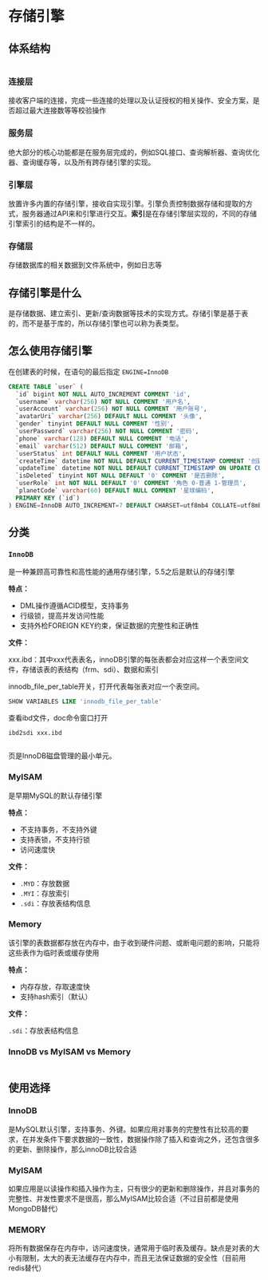 # 存储引擎

## 体系结构

<img :src="$withBase='/img/sql-1.png'" class="align-center" />

### 连接层

接收客户端的连接，完成一些连接的处理以及认证授权的相关操作、安全方案，是否超过最大连接数等等校验操作

### 服务层

绝大部分的核心功能都是在服务层完成的，例如SQL接口、查询解析器、查询优化器、查询缓存等，以及所有跨存储引擎的实现。

### 引擎层

放置许多内置的存储引擎，接收自实现引擎。引擎负责控制数据存储和提取的方式，服务器通过API来和引擎进行交互。**索引**是在存储引擎层实现的，不同的存储引擎索引的结构是不一样的。

### 存储层

存储数据库的相关数据到文件系统中，例如日志等

## 存储引擎是什么

是存储数据、建立索引、更新/查询数据等技术的实现方式。存储引擎是基于表的，而不是基于库的，所以存储引擎也可以称为表类型。

## 怎么使用存储引擎

在创建表的时候，在语句的最后指定 `ENGINE=InnoDB`

```sql
CREATE TABLE `user` (
  `id` bigint NOT NULL AUTO_INCREMENT COMMENT 'id',
  `username` varchar(256) NOT NULL COMMENT '用户名',
  `userAccount` varchar(256) NOT NULL COMMENT '用户账号',
  `avatarUri` varchar(256) DEFAULT NULL COMMENT '头像',
  `gender` tinyint DEFAULT NULL COMMENT '性别',
  `userPassword` varchar(256) NOT NULL COMMENT '密码',
  `phone` varchar(128) DEFAULT NULL COMMENT '电话',
  `email` varchar(512) DEFAULT NULL COMMENT '邮箱',
  `userStatus` int DEFAULT NULL COMMENT '用户状态',
  `createTime` datetime NOT NULL DEFAULT CURRENT_TIMESTAMP COMMENT '创建时间',
  `updateTime` datetime NOT NULL DEFAULT CURRENT_TIMESTAMP ON UPDATE CURRENT_TIMESTAMP COMMENT '更新时间',
  `isDeleted` tinyint NOT NULL DEFAULT '0' COMMENT '是否删除',
  `userRole` int NOT NULL DEFAULT '0' COMMENT '角色 0-普通 1-管理员',
  `planetCode` varchar(60) DEFAULT NULL COMMENT '星球编码',
  PRIMARY KEY (`id`)
) ENGINE=InnoDB AUTO_INCREMENT=7 DEFAULT CHARSET=utf8mb4 COLLATE=utf8mb4_0900_ai_ci COMMENT='用户表'
```

## 分类

### `InnoDB`

是一种兼顾高可靠性和高性能的通用存储引擎，5.5之后是默认的存储引擎

**特点：**

- DML操作遵循ACID模型，支持事务
- 行级锁，提高并发访问性能
- 支持外检FOREIGN KEY约束，保证数据的完整性和正确性

**文件：**

xxx.ibd：其中xxx代表表名，innoDB引擎的每张表都会对应这样一个表空间文件，存储该表的表结构（frm、sdi）、数据和索引

innodb_file_per_table开关，打开代表每张表对应一个表空间。

```sql
SHOW VARIABLES LIKE 'innodb_file_per_table'
```

查看ibd文件，doc命令窗口打开

```shell
ibd2sdi xxx.ibd
```

<img :src="$withBase='/img/sql-2.png'" class="align-center" />

页是InnoDB磁盘管理的最小单元。

### MyISAM

是早期MySQL的默认存储引擎

**特点：**

- 不支持事务，不支持外键
- 支持表锁，不支持行锁
- 访问速度快

**文件：**

- `.MYD`：存放数据
- `.MYI`：存放索引
- `.sdi`：存放表结构信息

### Memory

该引擎的表数据都存放在内存中，由于收到硬件问题、或断电问题的影响，只能将这些表作为临时表或缓存使用

**特点：**

- 内存存放，存取速度快
- 支持hash索引（默认）

**文件：**

`.sdi`：存放表结构信息

### InnoDB vs MyISAM vs Memory

<img :src="$withBase='/img/sql-3.png'" class="align-center" />

## 使用选择

### InnoDB

是MySQL默认引擎，支持事务、外键。如果应用对事务的完整性有比较高的要求，在并发条件下要求数据的一致性，数据操作除了插入和查询之外，还包含很多的更新、删除操作，那么innoDB比较合适

### MyISAM

如果应用是以读操作和插入操作为主，只有很少的更新和删除操作，并且对事务的完整性、并发性要求不是很高，那么MyISAM比较合适（不过目前都是使用MongoDB替代）

### MEMORY

将所有数据保存在内存中，访问速度快，通常用于临时表及缓存。缺点是对表的大小有限制，太大的表无法缓存在内存中，而且无法保证数据的安全性（目前用redis替代）